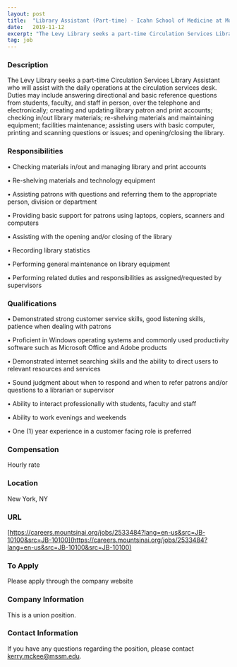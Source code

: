 ```yaml
---
layout: post
title:  "Library Assistant (Part-time) - Icahn School of Medicine at Mount Sinai"
date:   2019-11-12
excerpt: "The Levy Library seeks a part-time Circulation Services Library Assistant who will assist with the daily operations at the circulation services desk. Duties may include answering directional and basic reference questions from students, faculty, and staff in person, over the telephone and electronically; creating and updating library patron and print..."
tag: job
---
```


### Description   

The Levy Library seeks a part-time Circulation Services Library Assistant who will assist with the daily operations at the circulation services desk. Duties may include answering directional and basic reference questions from students, faculty, and staff  in person, over the telephone and electronically; creating and updating library patron and print accounts; checking in/out library materials; re-shelving materials and maintaining equipment; facilities maintenance; assisting users with basic computer, printing and scanning questions or issues; and opening/closing the library.


### Responsibilities   


•  Checking materials in/out and managing library and print accounts

•  Re-shelving materials and technology equipment

•  Assisting patrons with questions and referring them to the appropriate person, division or department 

•  Providing basic support for patrons using laptops, copiers, scanners and computers

•  Assisting with the opening and/or closing of the library

•  Recording library statistics

•  Performing general maintenance on library equipment 

•  Performing related duties and responsibilities as assigned/requested by supervisors



### Qualifications   


•  Demonstrated strong customer service skills, good listening skills, patience when dealing with patrons

•  Proficient in Windows operating systems and commonly used productivity software such as Microsoft Office and Adobe products

•  Demonstrated internet searching skills and the ability to direct users to relevant resources and services

•  Sound judgment about when to respond and when to refer patrons and/or questions to a librarian or supervisor

•  Ability to interact professionally with students, faculty and staff

•  Ability to work evenings and weekends

•  One (1) year experience in a customer facing role is preferred



### Compensation   

Hourly rate


### Location   

New York, NY


### URL   

[https://careers.mountsinai.org/jobs/2533484?lang=en-us&src=JB-10100&src=JB-10100](https://careers.mountsinai.org/jobs/2533484?lang=en-us&src=JB-10100&src=JB-10100)

### To Apply   

Please apply through the company website


### Company Information   

This is a union position.


### Contact Information   

If you have any questions regarding the position, please contact kerry.mckee@mssm.edu. 

